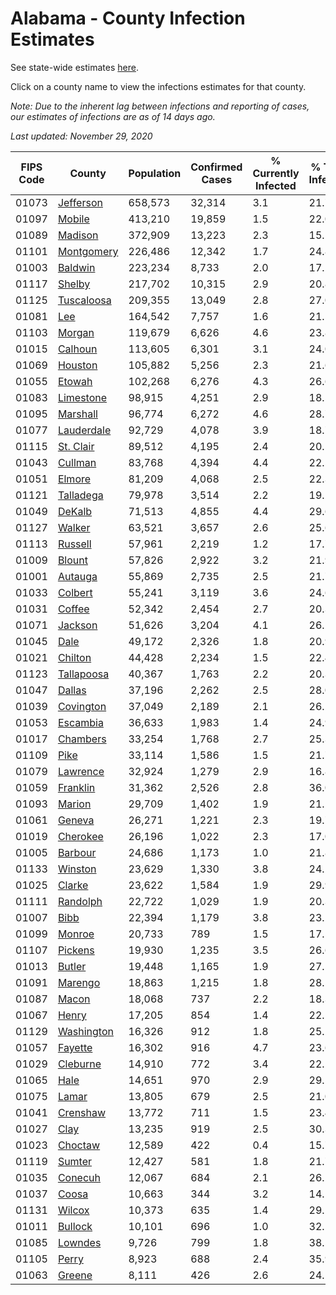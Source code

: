 # Alabama - County Infection Estimates

See state-wide estimates [here](/infections/us-al).

Click on a county name to view the infections estimates for that county.

*Note: Due to the inherent lag between infections and reporting of cases, our estimates of infections are as of 14 days ago.*

*Last updated: November 29, 2020*

|   FIPS Code |                   County |   Population |   Confirmed Cases |   % Currently Infected |   % Total Infected |
|-------------|--------------------------|--------------|-------------------|------------------------|--------------------|
|       01073 |   [Jefferson](jefferson) |      658,573 |            32,314 |                    3.1 |               21.7 |
|       01097 |         [Mobile](mobile) |      413,210 |            19,859 |                    1.5 |               22.0 |
|       01089 |       [Madison](madison) |      372,909 |            13,223 |                    2.3 |               15.5 |
|       01101 | [Montgomery](montgomery) |      226,486 |            12,342 |                    1.7 |               24.8 |
|       01003 |       [Baldwin](baldwin) |      223,234 |             8,733 |                    2.0 |               17.2 |
|       01117 |         [Shelby](shelby) |      217,702 |            10,315 |                    2.9 |               20.8 |
|       01125 | [Tuscaloosa](tuscaloosa) |      209,355 |            13,049 |                    2.8 |               27.0 |
|       01081 |               [Lee](lee) |      164,542 |             7,757 |                    1.6 |               21.5 |
|       01103 |         [Morgan](morgan) |      119,679 |             6,626 |                    4.6 |               23.8 |
|       01015 |       [Calhoun](calhoun) |      113,605 |             6,301 |                    3.1 |               24.0 |
|       01069 |       [Houston](houston) |      105,882 |             5,256 |                    2.3 |               21.6 |
|       01055 |         [Etowah](etowah) |      102,268 |             6,276 |                    4.3 |               26.6 |
|       01083 |   [Limestone](limestone) |       98,915 |             4,251 |                    2.9 |               18.5 |
|       01095 |     [Marshall](marshall) |       96,774 |             6,272 |                    4.6 |               28.7 |
|       01077 | [Lauderdale](lauderdale) |       92,729 |             4,078 |                    3.9 |               18.7 |
|       01115 |   [St. Clair](st.-clair) |       89,512 |             4,195 |                    2.4 |               20.5 |
|       01043 |       [Cullman](cullman) |       83,768 |             4,394 |                    4.4 |               22.5 |
|       01051 |         [Elmore](elmore) |       81,209 |             4,068 |                    2.5 |               22.3 |
|       01121 |   [Talladega](talladega) |       79,978 |             3,514 |                    2.2 |               19.2 |
|       01049 |         [DeKalb](dekalb) |       71,513 |             4,855 |                    4.4 |               29.6 |
|       01127 |         [Walker](walker) |       63,521 |             3,657 |                    2.6 |               25.6 |
|       01113 |       [Russell](russell) |       57,961 |             2,219 |                    1.2 |               17.7 |
|       01009 |         [Blount](blount) |       57,826 |             2,922 |                    3.2 |               21.9 |
|       01001 |       [Autauga](autauga) |       55,869 |             2,735 |                    2.5 |               21.7 |
|       01033 |       [Colbert](colbert) |       55,241 |             3,119 |                    3.6 |               24.6 |
|       01031 |         [Coffee](coffee) |       52,342 |             2,454 |                    2.7 |               20.3 |
|       01071 |       [Jackson](jackson) |       51,626 |             3,204 |                    4.1 |               26.2 |
|       01045 |             [Dale](dale) |       49,172 |             2,326 |                    1.8 |               20.9 |
|       01021 |       [Chilton](chilton) |       44,428 |             2,234 |                    1.5 |               22.4 |
|       01123 | [Tallapoosa](tallapoosa) |       40,367 |             1,763 |                    2.2 |               20.3 |
|       01047 |         [Dallas](dallas) |       37,196 |             2,262 |                    2.5 |               28.0 |
|       01039 |   [Covington](covington) |       37,049 |             2,189 |                    2.1 |               26.2 |
|       01053 |     [Escambia](escambia) |       36,633 |             1,983 |                    1.4 |               24.9 |
|       01017 |     [Chambers](chambers) |       33,254 |             1,768 |                    2.7 |               25.3 |
|       01109 |             [Pike](pike) |       33,114 |             1,586 |                    1.5 |               21.7 |
|       01079 |     [Lawrence](lawrence) |       32,924 |             1,279 |                    2.9 |               16.8 |
|       01059 |     [Franklin](franklin) |       31,362 |             2,526 |                    2.8 |               36.0 |
|       01093 |         [Marion](marion) |       29,709 |             1,402 |                    1.9 |               21.2 |
|       01061 |         [Geneva](geneva) |       26,271 |             1,221 |                    2.3 |               19.7 |
|       01019 |     [Cherokee](cherokee) |       26,196 |             1,022 |                    2.3 |               17.0 |
|       01005 |       [Barbour](barbour) |       24,686 |             1,173 |                    1.0 |               21.8 |
|       01133 |       [Winston](winston) |       23,629 |             1,330 |                    3.8 |               24.2 |
|       01025 |         [Clarke](clarke) |       23,622 |             1,584 |                    1.9 |               29.9 |
|       01111 |     [Randolph](randolph) |       22,722 |             1,029 |                    1.9 |               20.3 |
|       01007 |             [Bibb](bibb) |       22,394 |             1,179 |                    3.8 |               23.2 |
|       01099 |         [Monroe](monroe) |       20,733 |               789 |                    1.5 |               17.5 |
|       01107 |       [Pickens](pickens) |       19,930 |             1,235 |                    3.5 |               26.6 |
|       01013 |         [Butler](butler) |       19,448 |             1,165 |                    1.9 |               27.5 |
|       01091 |       [Marengo](marengo) |       18,863 |             1,215 |                    1.8 |               28.5 |
|       01087 |           [Macon](macon) |       18,068 |               737 |                    2.2 |               18.3 |
|       01067 |           [Henry](henry) |       17,205 |               854 |                    1.4 |               22.1 |
|       01129 | [Washington](washington) |       16,326 |               912 |                    1.8 |               25.2 |
|       01057 |       [Fayette](fayette) |       16,302 |               916 |                    4.7 |               23.6 |
|       01029 |     [Cleburne](cleburne) |       14,910 |               772 |                    3.4 |               22.2 |
|       01065 |             [Hale](hale) |       14,651 |               970 |                    2.9 |               29.5 |
|       01075 |           [Lamar](lamar) |       13,805 |               679 |                    2.5 |               21.0 |
|       01041 |     [Crenshaw](crenshaw) |       13,772 |               711 |                    1.5 |               23.4 |
|       01027 |             [Clay](clay) |       13,235 |               919 |                    2.5 |               30.3 |
|       01023 |       [Choctaw](choctaw) |       12,589 |               422 |                    0.4 |               15.7 |
|       01119 |         [Sumter](sumter) |       12,427 |               581 |                    1.8 |               21.7 |
|       01035 |       [Conecuh](conecuh) |       12,067 |               684 |                    2.1 |               26.2 |
|       01037 |           [Coosa](coosa) |       10,663 |               344 |                    3.2 |               14.1 |
|       01131 |         [Wilcox](wilcox) |       10,373 |               635 |                    1.4 |               29.1 |
|       01011 |       [Bullock](bullock) |       10,101 |               696 |                    1.0 |               32.1 |
|       01085 |       [Lowndes](lowndes) |        9,726 |               799 |                    1.8 |               38.5 |
|       01105 |           [Perry](perry) |        8,923 |               688 |                    2.4 |               35.9 |
|       01063 |         [Greene](greene) |        8,111 |               426 |                    2.6 |               24.1 |